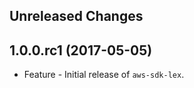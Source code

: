 Unreleased Changes
------------------

1.0.0.rc1 (2017-05-05)
------------------

* Feature - Initial release of `aws-sdk-lex`.

